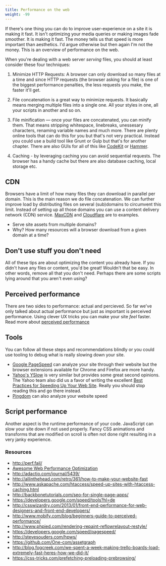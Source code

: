 ```yaml
---
title: Performance on the web
weight: -99
---
```


If there's one thing you can do to improve user-experience on a site it is making it fast. It isn't optimizing your media queries or making images fade smoother. It is making it fast. The money tells us that speed is more important than aesthetics. I'd argue otherwise but then again I'm not the money. This is an overview of performance on the web.

When you're dealing with a web server *serving* files, you should at least consider these four techniques:

1. Minimize HTTP Requests: A browser can only download so many files at a time and since HTTP requests (the browser asking for a file) is one of the biggest performance penalties, the less requests you make, the faster it'll get.

2. File concatenation is a great way to minimize requests. It basically means merging multiple files into a single one. All your styles in one, all your scripts in another and so on.

3. File minification — once your files are concatenated, you can minify them. That means stripping whitespace, linebreaks, unessesary characters, renaming variable names and much more. There are plenty online tools that can do this for you but that's not very practical. Instead you could use a build tool like Grunt or Gulp but that's for another chapter. There are also GUIs for all of this like [CodeKit](https://incident57.com/codekit/) or [Hammer](http://hammerformac.com/).

4. Caching - by leveraging caching you can avoid sequential requests. The browser has a handy cache but there are also database caching, local storage etc.

## CDN

Browsers have a limit of how many files they can download in parallel per domain. This is the main reason we do file concatenation. We can further improve load by distributing files on several (sub)domains to circumvent this limit. Instead of setting up all those domains you can use a content delivery network (CDN) service. [MaxCDN](http://www.maxcdn.com/) and [Cloudflare](http://www.cloudflare.com/) are to examples.

- Serve site assets from multiple domains?
- Why? How many resources will a browser download from a given domain at a time?

## Don't use stuff you don't need

All of these tips are about optimizing the content you already have. If you didn't have any files or content, you'd be great! Wouldn't that be easy. In other words, remove all that you don't need. Perhaps there are some scripts lying around that you aren't even using?

## Perceived performance

There are two sides to performance: actual and percieved. So far we've only talked about actual performance but just as important is perceived performance. Using clever UX tricks you can make your site _feel_ faster. Read more about [perceived performance](/performance/perceived-performance)

## Tools

You can follow all these steps and recommendations blindly or you could use tooling to debug what is really slowing down your site.

- [Google PageSpeed](https://developers.google.com/speed/pagespeed/) can analyze your site through their website but the browser extensions available for Chrome and Firefox are more handy.
- [Yahoo's YSlow](http://developer.yahoo.com/yslow/) is very similar but provides some great second opinions. The Yahoo team also did us a favor of writing the excellent [Best Practices for Speeding Up Your Web Site](http://developer.yahoo.com/performance/rules.html). Really you should stop reading this and go there instead.
- [Pingdom](http://tools.pingdom.com/fpt/) can also analyze your website speed

## Script performance

Another aspect is the runtime performance of your code. JavaScript can slow your site down if not used properly. Fancy CSS animations and transforms that are modified on scroll is often not done right resulting in a very janky experience.

### Resources

- http://perf.fail/
- [Awesome Web Performance Optimization](https://github.com/davidsonfellipe/awesome-wpo)
- http://adactio.com/journal/5439/
- http://allinthehead.com/retro/361/how-to-make-your-website-fast
- http://www.askapache.com/htaccess/speed-up-sites-with-htaccess-caching.html
- http://backbonetutorials.com/seo-for-single-page-apps/
- https://developers.google.com/speed/tools?hl=de
- http://csswizardry.com/2013/01/front-end-performance-for-web-designers-and-front-end-developers/
- http://www.mobify.com/blog/beginners-guide-to-perceived-performance/
- http://www.phpied.com/rendering-repaint-reflowrelayout-restyle/
- https://developers.google.com/speed/pagespeed/
- http://stevesouders.com/hpws/
- https://github.com/One-com/assetgraph
- http://blog.fogcreek.com/we-spent-a-week-making-trello-boards-load-extremely-fast-heres-how-we-did-it/
- https://css-tricks.com/prefetching-preloading-prebrowsing/
